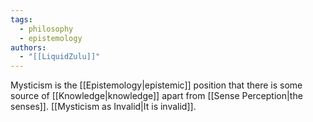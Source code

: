 ```yaml
---
tags:
  - philosophy
  - epistemology
authors:
  - "[[LiquidZulu]]"
---
```

Mysticism is the [[Epistemology|epistemic]] position that there is some source of [[Knowledge|knowledge]] apart from [[Sense Perception|the senses]]. [[Mysticism as Invalid|It is invalid]].